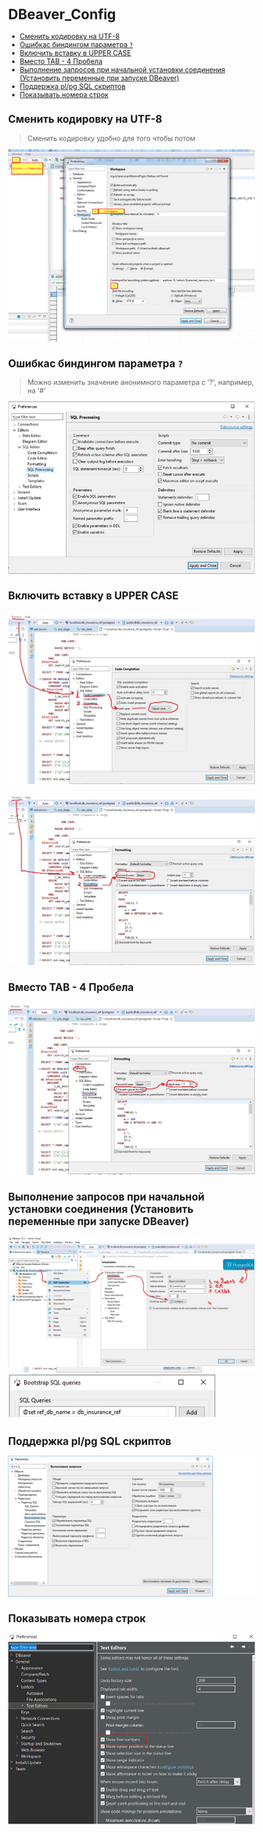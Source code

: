 # DBeaver_Config 

<!-- MarkdownTOC autolink="true" -->

- [Сменить кодировку на UTF-8](#%D0%A1%D0%BC%D0%B5%D0%BD%D0%B8%D1%82%D1%8C-%D0%BA%D0%BE%D0%B4%D0%B8%D1%80%D0%BE%D0%B2%D0%BA%D1%83-%D0%BD%D0%B0-utf-8)
- [Ошибкас биндингом параметра `?`](#%D0%9E%D1%88%D0%B8%D0%B1%D0%BA%D0%B0%D1%81-%D0%B1%D0%B8%D0%BD%D0%B4%D0%B8%D0%BD%D0%B3%D0%BE%D0%BC-%D0%BF%D0%B0%D1%80%D0%B0%D0%BC%D0%B5%D1%82%D1%80%D0%B0-)
- [Включить вставку в UPPER CASE](#%D0%92%D0%BA%D0%BB%D1%8E%D1%87%D0%B8%D1%82%D1%8C-%D0%B2%D1%81%D1%82%D0%B0%D0%B2%D0%BA%D1%83-%D0%B2-upper-case)
- [Вместо TAB - 4 Пробела](#%D0%92%D0%BC%D0%B5%D1%81%D1%82%D0%BE-tab---4-%D0%9F%D1%80%D0%BE%D0%B1%D0%B5%D0%BB%D0%B0)
- [Выполнение запросов при начальной установки соединения \(Установить переменные при запуске DBeaver\)](#%D0%92%D1%8B%D0%BF%D0%BE%D0%BB%D0%BD%D0%B5%D0%BD%D0%B8%D0%B5-%D0%B7%D0%B0%D0%BF%D1%80%D0%BE%D1%81%D0%BE%D0%B2-%D0%BF%D1%80%D0%B8-%D0%BD%D0%B0%D1%87%D0%B0%D0%BB%D1%8C%D0%BD%D0%BE%D0%B9-%D1%83%D1%81%D1%82%D0%B0%D0%BD%D0%BE%D0%B2%D0%BA%D0%B8-%D1%81%D0%BE%D0%B5%D0%B4%D0%B8%D0%BD%D0%B5%D0%BD%D0%B8%D1%8F-%D0%A3%D1%81%D1%82%D0%B0%D0%BD%D0%BE%D0%B2%D0%B8%D1%82%D1%8C-%D0%BF%D0%B5%D1%80%D0%B5%D0%BC%D0%B5%D0%BD%D0%BD%D1%8B%D0%B5-%D0%BF%D1%80%D0%B8-%D0%B7%D0%B0%D0%BF%D1%83%D1%81%D0%BA%D0%B5-dbeaver)
- [Поддержка pl/pg SQL скриптов](#%D0%9F%D0%BE%D0%B4%D0%B4%D0%B5%D1%80%D0%B6%D0%BA%D0%B0-plpg-sql-%D1%81%D0%BA%D1%80%D0%B8%D0%BF%D1%82%D0%BE%D0%B2)
- [Показывать номера строк](#%D0%9F%D0%BE%D0%BA%D0%B0%D0%B7%D1%8B%D0%B2%D0%B0%D1%82%D1%8C-%D0%BD%D0%BE%D0%BC%D0%B5%D1%80%D0%B0-%D1%81%D1%82%D1%80%D0%BE%D0%BA)

<!-- /MarkdownTOC -->

## Сменить кодировку на UTF-8

> Сменить кодировку удобно для того чтобы потом 

![change_encoding](./images/DBeaver/Change_encoding.jpg)

## Ошибкас биндингом параметра `?`

> Можно изменить значение анонимного параметра с '?', например, на '#'

![Anonymous_parameter_mark](./images/DBeaver/Anonymous_parameter_mark.jpg)

## Включить вставку в UPPER CASE 

![Upper_case_1_from_2](./images/DBeaver/Upper_case_1_from_2.jpg)

![Upper_case_2_from_2](./images/DBeaver/Upper_case_2_from_2.jpg)


## Вместо TAB - 4 Пробела

![Tab_to_4_spaces](./images/DBeaver/Tab_to_4_spaces.jpg)

## Выполнение запросов при начальной установки соединения (Установить переменные при запуске DBeaver)

![Bootstrap_queries_1_from_2](./images/DBeaver/Bootstrap_queries_1_from_2.jpg)
![Bootstrap_queries_2_from_2](./images/DBeaver/Bootstrap_queries_2_from_2.jpg)

## Поддержка pl/pg SQL скриптов

![Plpgsql_scripts](./images/DBeaver/Plpgsql_scripts.jpg)

## Показывать номера строк

![show_line_numbers](./images/DBeaver/show_line_numbers.png)
